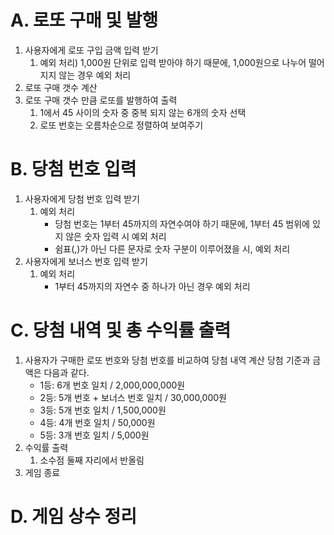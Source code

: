 # A. 로또 구매 및 발행
1. 사용자에게 로또 구입 금액 입력 받기
   1. 예외 처리) 1,000원 단위로 입력 받아야 하기 때문에, 1,000원으로 나누어 떨어지지 않는 경우 예외 처리
2. 로또 구매 갯수 계산
3. 로또 구매 갯수 만큼 로또를 발행하여 출력
   1. 1에서 45 사이의 숫자 중 중복 되지 않는 6개의 숫자 선택
   2. 로또 번호는 오름차순으로 정렬하여 보여주기
   
# B. 당첨 번호 입력
1. 사용자에게 당첨 번호 입력 받기
   1. 예외 처리
      - 당첨 번호는 1부터 45까지의 자연수여야 하기 때문에, 1부터 45 범위에 있지 않은 숫자 입력 시 예외 처리
      - 쉼표(,)가 아닌 다른 문자로 숫자 구분이 이루어졌을 시, 예외 처리
2. 사용자에게 보너스 번호 입력 받기
   1. 예외 처리
      - 1부터 45까지의 자연수 중 하나가 아닌 경우 예외 처리
  
# C. 당첨 내역 및 총 수익률 출력
1. 사용자가 구매한 로또 번호와 당첨 번호를 비교하여 당첨 내역 계산
    당첨 기준과 금액은 다음과 같다.
    - 1등: 6개 번호 일치 / 2,000,000,000원
    - 2등: 5개 번호 + 보너스 번호 일치 / 30,000,000원
    - 3등: 5개 번호 일치 / 1,500,000원
    - 4등: 4개 번호 일치 / 50,000원
    - 5등: 3개 번호 일치 / 5,000원
2. 수익률 출력
   1. 소수점 둘째 자리에서 반올림
3. 게임 종료

# D. 게임 상수 정리